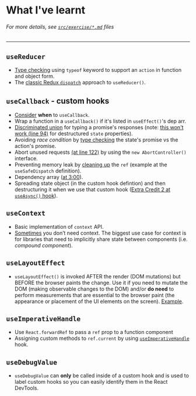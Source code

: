 # What I've learnt
###### *For more details, see [`src/exercise/*.md`](https://github.com/HelpMe-Pls/advanced-react-hooks/tree/master/src/exercise) files*
-------------
## `useReducer`
- [Type checking](https://github.com/HelpMe-Pls/advanced-react-hooks/blob/extra/src/final/TS/01.extra-3.tsx) using `typeof` keyword to support an `action` in function and object form.
- The [classic Redux `dispatch`](https://github.com/HelpMe-Pls/advanced-react-hooks/blob/master/src/final/TS/01.tsx) approach to `useReducer()`.

## `useCallback` - custom hooks
- [Consider](https://kentcdodds.com/blog/usememo-and-usecallback) **when** to `useCallback`.
- Wrap a function in a `useCallback()` if it's listed in `useEffect()`'s dep arr.
- [Discriminated union](https://www.typescriptlang.org/docs/handbook/typescript-in-5-minutes-func.html#discriminated-unions) for typing a promise's responses (note: [this won't work (line 94)](https://github.com/HelpMe-Pls/advanced-react-hooks/blob/extra/src/final/TS/02.tsx) for destructured `state` properties).
- Avoiding *race condition* by [type checking](https://github.com/HelpMe-Pls/advanced-react-hooks/blob/extra/src/final/TS/02.tsx) the state's promise vs the action's promise.
- Abort unused requests [(at line 122)](https://github.com/HelpMe-Pls/advanced-react-hooks/blob/extra/src/final/TS/02.tsx) by using the `new AbortController()` interface.
- Preventing memory leak by [cleaning up](https://github.com/HelpMe-Pls/advanced-react-hooks/blob/master/src/exercise/02.js) the `ref` (example at the `useSafeDispatch` definition).
- Dependency array ([at 3:00](https://epicreact.dev/modules/advanced-react-hooks/usecallback-custom-hooks-solution)).
- Spreading state object (in the custom hook defintion) and then destructuring it when we use that custom hook ([Extra Credit 2 at `useAsync()` hook](https://github.com/HelpMe-Pls/advanced-react-hooks/blob/master/src/exercise/02.js)).

## `useContext`
- Basic implementation of `context` API.
- [Sometimes](https://github.com/HelpMe-Pls/advanced-react-hooks/blob/extra/src/final/TS/03.tsx) you don’t need context. The biggest use case for context is for libraries that need to implicitly share state between components (i.e. *compound component*).

## `useLayoutEffect`
- `useLayoutEffect()` is invoked AFTER the render (DOM mutations) but BEFORE the browser paints the change. Use it if you need to mutate the DOM (making observable changes to the DOM) and/or **do need** to perform measurements that are essential to the browser paint (the appearance or placement of the UI elements on the screen). [Example](https://github.com/HelpMe-Pls/advanced-react-hooks/blob/extra/src/final/TS/04.tsx).

## `useImperativeHandle`
- Use `React.forwardRef` to pass a `ref` prop to a function component
- Assigning custom methods to `ref.current` by using [`useImperativeHandle`](https://github.com/HelpMe-Pls/advanced-react-hooks/blob/extra/src/final/TS/05.tsx) hook.

## `useDebugValue`    
- `useDebugValue` can **only** be called inside of a custom hook and is used to label custom hooks so you can easily identify them in the React DevTools.
